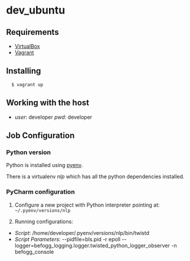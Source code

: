 # dev_ubuntu

## Requirements

* [VirtualBox](https://www.virtualbox.org/)
* [Vagrant](https://www.vagrantup.com/)


## Installing 

```
  $ vagrant up
```

## Working with the host

* *user*: developer *pwd*: developer

## Job Configuration 

### Python version

Python is installed using [pyenv](https://github.com/yyuu/pyenv). 

There is a virtualenv *nlp* which has all the python dependencies installed.


### PyCharm configuration

1. Configure a new project with Python interpreter pointing at: `~/.pyenv/versions/nlp`

2. Running configurations:

* *Script*: /home/developer/.pyenv/versions/nlp/bin/twistd
* *Script Parameters*: --pidfile=bls.pid -r epoll --logger=befogg_logging.logger.twisted_python_logger_observer -n befogg_console


 
